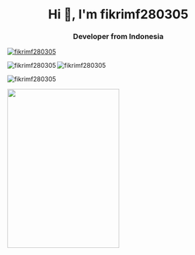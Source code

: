 <h1 align="center">Hi 👋, I'm fikrimf280305</h1>
<h3 align="center">Developer from Indonesia</h3>

<p align="left"> <a href="https://github.com/ryo-ma/github-profile-trophy"><img src="https://github-profile-trophy.vercel.app/?username=fikrimf280305&theme=onedark" alt="fikrimf280305" /></a> </p>

<span><img align="left" src="https://github-readme-stats.vercel.app/api/top-langs?username=fikrimf280305&show_icons=true&locale=en&theme=onedark&layout=compact" alt="fikrimf280305" /></span>

<span>&nbsp;<img align="left" src="https://github-readme-stats.vercel.app/api?username=fikrimf280305&show_icons=true&locale=en&theme=onedark" alt="fikrimf280305" /></span>

<p><img align="center" src="https://github-readme-streak-stats.herokuapp.com/?user=fikrimf280305&theme=onedark" alt="fikrimf280305" /></p>

<img src="https://github.com/user-attachments/assets/e849271d-c556-4a59-b094-ddcdbbfa88d4" width="254" height="360" />
